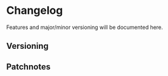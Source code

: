 # Changelog

Features and major/minor versioning will be documented here.

## Versioning
## Patchnotes
